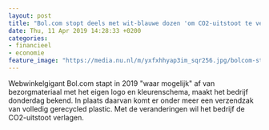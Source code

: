 ```yaml
---
layout: post
title: "Bol.com stopt deels met wit-blauwe dozen 'om CO2-uitstoot te verlagen'"
date: Thu, 11 Apr 2019 14:28:33 +0200
categories: 
- financieel 
- economie 
feature_image: "https://media.nu.nl/m/yxfxhhyap3im_sqr256.jpg/bolcom-stopt-deels-met-wit-blauwe-dozen-om-co2-uitstoot-te-verlagen.jpg"
---
```


Webwinkelgigant Bol.com stapt in 2019 "waar mogelijk" af van bezorgmateriaal met het eigen logo en kleurenschema, maakt het bedrijf donderdag bekend. In plaats daarvan komt er onder meer een verzendzak van volledig gerecycled plastic. Met de veranderingen wil het bedrijf de CO2-uitstoot verlagen.
